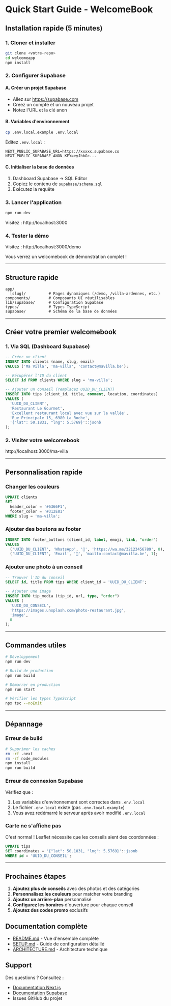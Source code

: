 # Quick Start Guide - WelcomeBook

## Installation rapide (5 minutes)

### 1. Cloner et installer

```bash
git clone <votre-repo>
cd welcomeapp
npm install
```

### 2. Configurer Supabase

#### A. Créer un projet Supabase
- Allez sur https://supabase.com
- Créez un compte et un nouveau projet
- Notez l'URL et la clé anon

#### B. Variables d'environnement
```bash
cp .env.local.example .env.local
```

Éditez `.env.local` :
```env
NEXT_PUBLIC_SUPABASE_URL=https://xxxxx.supabase.co
NEXT_PUBLIC_SUPABASE_ANON_KEY=eyJhbGc...
```

#### C. Initialiser la base de données
1. Dashboard Supabase → SQL Editor
2. Copiez le contenu de `supabase/schema.sql`
3. Exécutez la requête

### 3. Lancer l'application

```bash
npm run dev
```

Visitez : http://localhost:3000

### 4. Tester la démo

Visitez : http://localhost:3000/demo

Vous verrez un welcomebook de démonstration complet !

---

## Structure rapide

```
app/
  [slug]/          # Pages dynamiques (/demo, /villa-ardennes, etc.)
components/        # Composants UI réutilisables
lib/supabase/      # Configuration Supabase
types/             # Types TypeScript
supabase/          # Schéma de la base de données
```

---

## Créer votre premier welcomebook

### 1. Via SQL (Dashboard Supabase)

```sql
-- Créer un client
INSERT INTO clients (name, slug, email)
VALUES ('Ma Villa', 'ma-villa', 'contact@mavilla.be');

-- Récupérer l'ID du client
SELECT id FROM clients WHERE slug = 'ma-villa';

-- Ajouter un conseil (remplacez UUID_DU_CLIENT)
INSERT INTO tips (client_id, title, comment, location, coordinates)
VALUES (
  'UUID_DU_CLIENT',
  'Restaurant Le Gourmet',
  'Excellent restaurant local avec vue sur la vallée',
  'Rue Principale 15, 6980 La Roche',
  '{"lat": 50.1831, "lng": 5.5769}'::jsonb
);
```

### 2. Visiter votre welcomebook

http://localhost:3000/ma-villa

---

## Personnalisation rapide

### Changer les couleurs

```sql
UPDATE clients
SET
  header_color = '#6366F1',
  footer_color = '#312E81'
WHERE slug = 'ma-villa';
```

### Ajouter des boutons au footer

```sql
INSERT INTO footer_buttons (client_id, label, emoji, link, "order")
VALUES
  ('UUID_DU_CLIENT', 'WhatsApp', '💬', 'https://wa.me/32123456789', 0),
  ('UUID_DU_CLIENT', 'Email', '📧', 'mailto:contact@mavilla.be', 1);
```

### Ajouter une photo à un conseil

```sql
-- Trouver l'ID du conseil
SELECT id, title FROM tips WHERE client_id = 'UUID_DU_CLIENT';

-- Ajouter une image
INSERT INTO tip_media (tip_id, url, type, "order")
VALUES (
  'UUID_DU_CONSEIL',
  'https://images.unsplash.com/photo-restaurant.jpg',
  'image',
  0
);
```

---

## Commandes utiles

```bash
# Développement
npm run dev

# Build de production
npm run build

# Démarrer en production
npm run start

# Vérifier les types TypeScript
npx tsc --noEmit
```

---

## Dépannage

### Erreur de build

```bash
# Supprimer les caches
rm -rf .next
rm -rf node_modules
npm install
npm run build
```

### Erreur de connexion Supabase

Vérifiez que :
1. Les variables d'environnement sont correctes dans `.env.local`
2. Le fichier `.env.local` existe (pas `.env.local.example`)
3. Vous avez redémarré le serveur après avoir modifié `.env.local`

### Carte ne s'affiche pas

C'est normal ! Leaflet nécessite que les conseils aient des coordonnées :

```sql
UPDATE tips
SET coordinates = '{"lat": 50.1831, "lng": 5.5769}'::jsonb
WHERE id = 'UUID_DU_CONSEIL';
```

---

## Prochaines étapes

1. **Ajoutez plus de conseils** avec des photos et des catégories
2. **Personnalisez les couleurs** pour matcher votre branding
3. **Ajoutez un arrière-plan** personnalisé
4. **Configurez les horaires** d'ouverture pour chaque conseil
5. **Ajoutez des codes promo** exclusifs

## Documentation complète

- [README.md](README.md) - Vue d'ensemble complète
- [SETUP.md](SETUP.md) - Guide de configuration détaillé
- [ARCHITECTURE.md](ARCHITECTURE.md) - Architecture technique

## Support

Des questions ? Consultez :
- [Documentation Next.js](https://nextjs.org/docs)
- [Documentation Supabase](https://supabase.com/docs)
- Issues GitHub du projet
